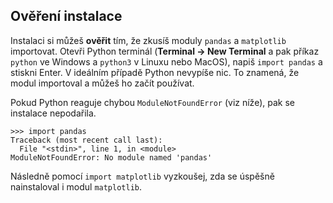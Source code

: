 ## Ověření instalace

Instalaci si můžeš **ověřit** tím, že zkusíš moduly `pandas` a `matplotlib` importovat. Otevři Python terminál (**Terminal → New Terminal** a pak příkaz `python` ve Windows a `python3` v Linuxu nebo MacOS), napiš `import pandas` a stiskni Enter. V ideálním případě Python nevypíše nic. To znamená, že modul importoval a můžeš ho začít používat.

Pokud Python reaguje chybou `ModuleNotFoundError` (viz níže), pak se instalace nepodařila.

```
>>> import pandas
Traceback (most recent call last):
  File "<stdin>", line 1, in <module>
ModuleNotFoundError: No module named 'pandas'
```

Následně pomocí `import matplotlib` vyzkoušej, zda se úspěšně nainstaloval i modul `matplotlib`.
